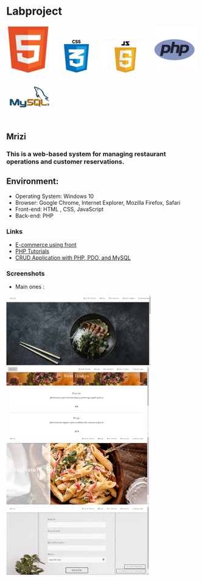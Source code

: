 # Labproject
<img src="images/html5.png" alt="html logo" width="120"> <img src="images/css.png" alt="css logo" width="120"> <img src="js/js.png" alt="jS logo" width="130"> <img src="logo.png" alt="PHP logo" width="120">  <img src="mysql.jpg" alt="mysql logo" width="120">


## Mrizi

### This is a web-based system for managing restaurant operations and customer reservations.

 ## Environment:

- Operating System: Windows 10
- Browser: Google Chrome, Internet Explorer, Mozilla Firefox, Safari
- Front-end: HTML , CSS, JavaScript
- Back-end: PHP

### Links

- [E-commerce using front](https://www.youtube.com/watch?v=18Jvyp60Vbg)
- [PHP Tutorials](https://www.w3schools.com/php/)
- [CRUD Application with PHP, PDO, and MySQL](https://codeshack.io/crud-application-php-pdo-mysql/)

### Screenshots
- Main ones :

<img src="Homepage.png" width="380"><img src="menu.png"  width="375"> <br> <img src="Portfolio.png" width="375"> <img src="Rezervimi.png" width="375">
